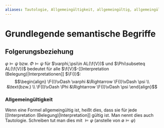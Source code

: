 ```yaml
---
aliases: Tautologie, Allgemeingültigkeit, allgemeingültig, allgemeingültige
---
```

$\newcommand{\f}[1]{\mathcal{#1}}$$\newcommand{\F}[1]{\mathfrak{#1}}$$\newcommand{\b}[1]{\mathbb{#1}}$
# Grundlegende semantische Begriffe 
## Folgerungsbeziehung
$\varphi \vDash \psi$ bzw. $\Phi \vDash \psi$ für $\varphi,\psi\in AL(\f{V})$ und $\Phi\subseteq AL(\f{V})$ bedeutet für alle $\f{V}$-[[Interpretation (Belegung)|Interpretationen]] $\F{I}$:
$$\begin{align}
\F{I}\vDash \varphi &\Rightarrow \F{I}\vDash \psi \\
&\text{bzw.} \\
\F{I}\vDash \Phi &\Rightarrow \F{I}\vDash \psi
\end{align}$$
### Allgemeingültigkeit
Wenn eine Formel allgemeingültig ist, heißt dies, dass sie für jede [[Interpretation (Belegung)|Interpretation]] gültig ist. Man nennt dies auch Tautologie.
Schreiben tut man dies mit $\vDash \varphi$ (anstelle von $\emptyset\vDash\varphi$)
